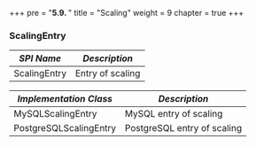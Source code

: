 +++
pre = "<b>5.9. </b>"
title = "Scaling"
weight = 9
chapter = true
+++

### ScalingEntry

| *SPI Name*             | *Description*               |
| ---------------------- | --------------------------- |
| ScalingEntry           | Entry of scaling            |

| *Implementation Class* | *Description*               |
| ---------------------- | --------------------------- |
| MySQLScalingEntry      | MySQL entry of scaling      |
| PostgreSQLScalingEntry | PostgreSQL entry of scaling |

